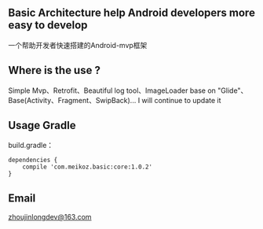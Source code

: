 ## Basic Architecture help Android developers more easy to develop
一个帮助开发者快速搭建的Android-mvp框架

## Where is the use ?
Simple Mvp、Retrofit、Beautiful log tool、ImageLoader base on "Glide"、Base(Activity、Fragment、SwipBack)... I will continue to update it

## Usage Gradle
build.gradle：
```
dependencies {
    compile 'com.meikoz.basic:core:1.0.2'
}
```

## Email
zhoujinlongdev@163.com
     
